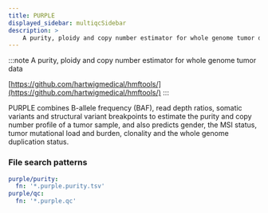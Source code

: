 ```yaml
---
title: PURPLE
displayed_sidebar: multiqcSidebar
description: >
    A purity, ploidy and copy number estimator for whole genome tumor data
---
```


<!--
~~~~~ DO NOT EDIT ~~~~~
This file is autogenerated from the MultiQC module python docstring.
Do not edit the markdown, it will be overwritten.

File path for the source of this content: multiqc/modules/purple/purple.py
~~~~~~~~~~~~~~~~~~~~~~~
-->

:::note
A purity, ploidy and copy number estimator for whole genome tumor data

[https://github.com/hartwigmedical/hmftools/](https://github.com/hartwigmedical/hmftools/)
:::

PURPLE combines B-allele frequency (BAF), read depth ratios, somatic variants and
structural variant breakpoints to estimate the purity and copy number profile
of a tumor sample, and also predicts gender, the MSI status, tumor mutational
load and burden, clonality and the whole genome duplication status.

### File search patterns

```yaml
purple/purity:
  fn: '*.purple.purity.tsv'
purple/qc:
  fn: '*.purple.qc'
```
    